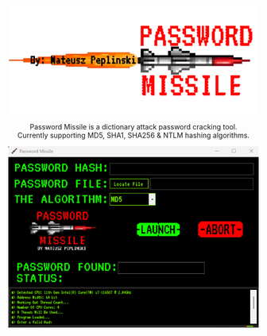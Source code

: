 
<p align="center">
  <img width="600" src="src/resources/graphicsResources/githubLogo.png" alt="mainIcon">
</p>
<p align="center">
  Password Missile is a dictionary attack password cracking tool. </br>
  Currently supporting MD5, SHA1, SHA256 & NTLM hashing algorithms. 
</p>
<p align="center">
  <img width="600" src="src/resources/graphicsResources/passwordMissileDemo.gif" alt="mainScreenGIF">
</p>
